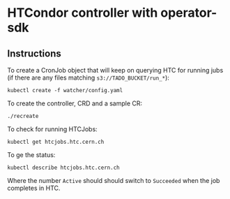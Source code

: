 # HTCondor controller with operator-sdk

## Instructions

To create a CronJob object that will keep on querying HTC for
running jubs (if there are any files matching `s3://TADO_BUCKET/run_*`):

```
kubectl create -f watcher/config.yaml 
```

To create the controller, CRD and a sample CR:

```
./recreate
```

To check for running HTCJobs:

```
kubectl get htcjobs.htc.cern.ch
```

To ge the status:

```
kubectl describe htcjobs.htc.cern.ch
```

Where the number `Active` should should switch to `Succeeded` when the job completes in HTC.